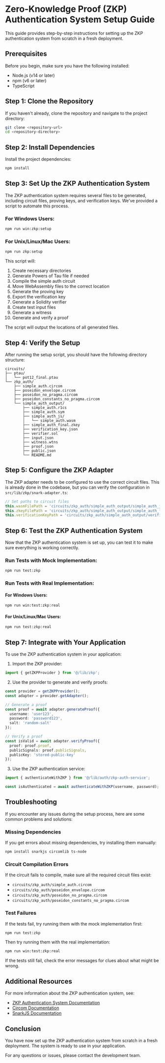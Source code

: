 # Zero-Knowledge Proof (ZKP) Authentication System Setup Guide

This guide provides step-by-step instructions for setting up the ZKP authentication system from scratch in a fresh deployment.

## Prerequisites

Before you begin, make sure you have the following installed:

- Node.js (v14 or later)
- npm (v6 or later)
- TypeScript

## Step 1: Clone the Repository

If you haven't already, clone the repository and navigate to the project directory:

```bash
git clone <repository-url>
cd <repository-directory>
```

## Step 2: Install Dependencies

Install the project dependencies:

```bash
npm install
```

## Step 3: Set Up the ZKP Authentication System

The ZKP authentication system requires several files to be generated, including circuit files, proving keys, and verification keys. We've provided a script to automate this process.

### For Windows Users:

```bash
npm run win:zkp:setup
```

### For Unix/Linux/Mac Users:

```bash
npm run zkp:setup
```

This script will:

1. Create necessary directories
2. Generate Powers of Tau file if needed
3. Compile the simple auth circuit
4. Move WebAssembly files to the correct location
5. Generate the proving key
6. Export the verification key
7. Generate a Solidity verifier
8. Create test input files
9. Generate a witness
10. Generate and verify a proof

The script will output the locations of all generated files.

## Step 4: Verify the Setup

After running the setup script, you should have the following directory structure:

```
circuits/
├── ptau/
│   └── pot12_final.ptau
└── zkp_auth/
    ├── simple_auth.circom
    ├── poseidon_envelope.circom
    ├── poseidon_no_pragma.circom
    ├── poseidon_constants_no_pragma.circom
    └── simple_auth_output/
        ├── simple_auth.r1cs
        ├── simple_auth.sym
        ├── simple_auth_js/
        │   └── simple_auth.wasm
        ├── simple_auth_final.zkey
        ├── verification_key.json
        ├── verifier.sol
        ├── input.json
        ├── witness.wtns
        ├── proof.json
        ├── public.json
        └── README.md
```

## Step 5: Configure the ZKP Adapter

The ZKP adapter needs to be configured to use the correct circuit files. This is already done in the codebase, but you can verify the configuration in `src/lib/zkp/snark-adapter.ts`:

```typescript
// Set paths to circuit files
this.wasmFilePath = 'circuits/zkp_auth/simple_auth_output/simple_auth_js/simple_auth.wasm';
this.zkeyFilePath = 'circuits/zkp_auth/simple_auth_output/simple_auth_final.zkey';
this.verificationKeyPath = 'circuits/zkp_auth/simple_auth_output/verification_key.json';
```

## Step 6: Test the ZKP Authentication System

Now that the ZKP authentication system is set up, you can test it to make sure everything is working correctly.

### Run Tests with Mock Implementation:

```bash
npm run test:zkp
```

### Run Tests with Real Implementation:

#### For Windows Users:

```bash
npm run win:test:zkp:real
```

#### For Unix/Linux/Mac Users:

```bash
npm run test:zkp:real
```

## Step 7: Integrate with Your Application

To use the ZKP authentication system in your application:

1. Import the ZKP provider:

```typescript
import { getZKPProvider } from '@/lib/zkp';
```

2. Use the provider to generate and verify proofs:

```typescript
const provider = getZKPProvider();
const adapter = provider.getAdapter();

// Generate a proof
const proof = await adapter.generateProof({
  username: 'user123',
  password: 'password123',
  salt: 'random-salt'
});

// Verify a proof
const isValid = await adapter.verifyProof({
  proof: proof.proof,
  publicSignals: proof.publicSignals,
  publicKey: 'stored-public-key'
});
```

3. Use the ZKP authentication service:

```typescript
import { authenticateWithZKP } from '@/lib/auth/zkp-auth-service';

const isAuthenticated = await authenticateWithZKP(username, password);
```

## Troubleshooting

If you encounter any issues during the setup process, here are some common problems and solutions:

### Missing Dependencies

If you get errors about missing dependencies, try installing them manually:

```bash
npm install snarkjs circomlib ts-node
```

### Circuit Compilation Errors

If the circuit fails to compile, make sure all the required circuit files exist:

- `circuits/zkp_auth/simple_auth.circom`
- `circuits/zkp_auth/poseidon_envelope.circom`
- `circuits/zkp_auth/poseidon_no_pragma.circom`
- `circuits/zkp_auth/poseidon_constants_no_pragma.circom`

### Test Failures

If the tests fail, try running them with the mock implementation first:

```bash
npm run test:zkp
```

Then try running them with the real implementation:

```bash
npm run win:test:zkp:real
```

If the tests still fail, check the error messages for clues about what might be wrong.

## Additional Resources

For more information about the ZKP authentication system, see:

- [ZKP Authentication System Documentation](./ZKP-AUTHENTICATION-SYSTEM.md)
- [Circom Documentation](https://docs.circom.io/)
- [SnarkJS Documentation](https://github.com/iden3/snarkjs)

## Conclusion

You have now set up the ZKP authentication system from scratch in a fresh deployment. The system is ready to use in your application.

For any questions or issues, please contact the development team.
